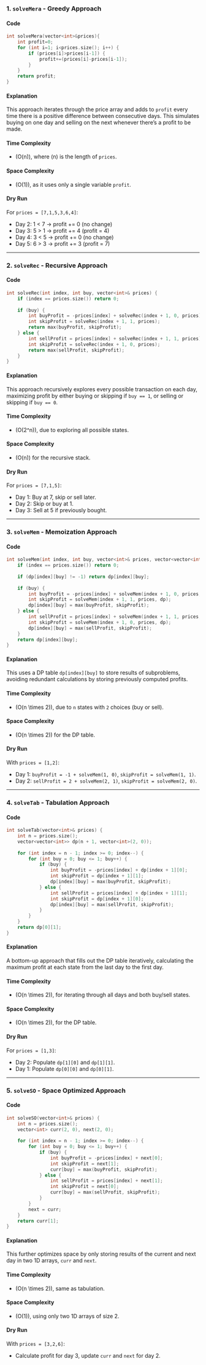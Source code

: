 
### 1. `solveMera` - Greedy Approach

#### Code
```cpp
int solveMera(vector<int>&prices){
    int profit=0;
    for (int i=1; i<prices.size(); i++) {
        if (prices[i]>prices[i-1]) {
            profit+=(prices[i]-prices[i-1]);
        }
    }
    return profit;
}
```

#### Explanation
This approach iterates through the price array and adds to `profit` every time there is a positive difference between consecutive days. This simulates buying on one day and selling on the next whenever there’s a profit to be made.

#### Time Complexity
- \(O(n)\), where \(n\) is the length of `prices`.

#### Space Complexity
- \(O(1)\), as it uses only a single variable `profit`.

#### Dry Run
For `prices = [7,1,5,3,6,4]`:
- Day 2: 1 < 7 → profit += 0 (no change)
- Day 3: 5 > 1 → profit += 4 (profit = 4)
- Day 4: 3 < 5 → profit += 0 (no change)
- Day 5: 6 > 3 → profit += 3 (profit = 7)

---

### 2. `solveRec` - Recursive Approach

#### Code
```cpp
int solveRec(int index, int buy, vector<int>& prices) {
    if (index == prices.size()) return 0;
    
    if (buy) {
        int buyProfit = -prices[index] + solveRec(index + 1, 0, prices);
        int skipProfit = solveRec(index + 1, 1, prices);
        return max(buyProfit, skipProfit);
    } else {
        int sellProfit = prices[index] + solveRec(index + 1, 1, prices);
        int skipProfit = solveRec(index + 1, 0, prices);
        return max(sellProfit, skipProfit);
    }
}
```

#### Explanation
This approach recursively explores every possible transaction on each day, maximizing profit by either buying or skipping if `buy == 1`, or selling or skipping if `buy == 0`.

#### Time Complexity
- \(O(2^n)\), due to exploring all possible states.

#### Space Complexity
- \(O(n)\) for the recursive stack.

#### Dry Run
For `prices = [7,1,5]`:
- Day 1: Buy at 7, skip or sell later.
- Day 2: Skip or buy at 1.
- Day 3: Sell at 5 if previously bought.

---

### 3. `solveMem` - Memoization Approach

#### Code
```cpp
int solveMem(int index, int buy, vector<int>& prices, vector<vector<int>>& dp) {
    if (index == prices.size()) return 0;
    
    if (dp[index][buy] != -1) return dp[index][buy];
    
    if (buy) {
        int buyProfit = -prices[index] + solveMem(index + 1, 0, prices, dp);
        int skipProfit = solveMem(index + 1, 1, prices, dp);
        dp[index][buy] = max(buyProfit, skipProfit);
    } else {
        int sellProfit = prices[index] + solveMem(index + 1, 1, prices, dp);
        int skipProfit = solveMem(index + 1, 0, prices, dp);
        dp[index][buy] = max(sellProfit, skipProfit);
    }
    return dp[index][buy];
}
```

#### Explanation
This uses a DP table `dp[index][buy]` to store results of subproblems, avoiding redundant calculations by storing previously computed profits.

#### Time Complexity
- \(O(n \times 2)\), due to `n` states with `2` choices (buy or sell).

#### Space Complexity
- \(O(n \times 2)\) for the DP table.

#### Dry Run
With `prices = [1,2]`:
- Day 1: `buyProfit = -1 + solveMem(1, 0)`, `skipProfit = solveMem(1, 1)`.
- Day 2: `sellProfit = 2 + solveMem(2, 1)`, `skipProfit = solveMem(2, 0)`.

---

### 4. `solveTab` - Tabulation Approach

#### Code
```cpp
int solveTab(vector<int>& prices) {
    int n = prices.size();
    vector<vector<int>> dp(n + 1, vector<int>(2, 0));
    
    for (int index = n - 1; index >= 0; index--) {
        for (int buy = 0; buy <= 1; buy++) {
            if (buy) {
                int buyProfit = -prices[index] + dp[index + 1][0];
                int skipProfit = dp[index + 1][1];
                dp[index][buy] = max(buyProfit, skipProfit);
            } else {
                int sellProfit = prices[index] + dp[index + 1][1];
                int skipProfit = dp[index + 1][0];
                dp[index][buy] = max(sellProfit, skipProfit);
            }
        }
    }
    return dp[0][1];
}
```

#### Explanation
A bottom-up approach that fills out the DP table iteratively, calculating the maximum profit at each state from the last day to the first day.

#### Time Complexity
- \(O(n \times 2)\), for iterating through all days and both buy/sell states.

#### Space Complexity
- \(O(n \times 2)\), for the DP table.

#### Dry Run
For `prices = [1,3]`:
- Day 2: Populate `dp[1][0]` and `dp[1][1]`.
- Day 1: Populate `dp[0][0]` and `dp[0][1]`.

---

### 5. `solveSO` - Space Optimized Approach

#### Code
```cpp
int solveSO(vector<int>& prices) {
    int n = prices.size();
    vector<int> curr(2, 0), next(2, 0);
    
    for (int index = n - 1; index >= 0; index--) {
        for (int buy = 0; buy <= 1; buy++) {
            if (buy) {
                int buyProfit = -prices[index] + next[0];
                int skipProfit = next[1];
                curr[buy] = max(buyProfit, skipProfit);
            } else {
                int sellProfit = prices[index] + next[1];
                int skipProfit = next[0];
                curr[buy] = max(sellProfit, skipProfit);
            }
        }
        next = curr;
    }
    return curr[1];
}
```

#### Explanation
This further optimizes space by only storing results of the current and next day in two 1D arrays, `curr` and `next`.

#### Time Complexity
- \(O(n \times 2)\), same as tabulation.

#### Space Complexity
- \(O(1)\), using only two 1D arrays of size 2.

#### Dry Run
With `prices = [3,2,6]`:
- Calculate profit for day 3, update `curr` and `next` for day 2.

